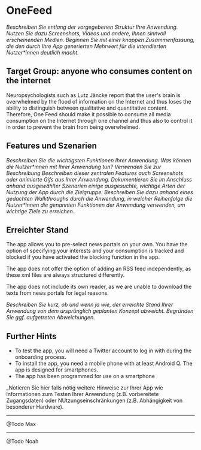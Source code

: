 # OneFeed

_Beschreiben Sie entlang der vorgegebenen Struktur Ihre Anwendung. Nutzen Sie dazu Screenshots, Videos und andere, Ihnen sinnvoll erscheinenden Medien. Beginnen Sie mit einer knappen Zusammenfassung, die den durch Ihre App generierten Mehrwert für die intendierten Nutzer\*innen deutlich macht._

## Target Group: anyone who consumes content on the internet

Neuropsychologists such as Lutz Jäncke report that the user's brain is overwhelmed by the flood of information on the Internet and thus loses the ability to distinguish between qualitative and quantitative content. Therefore, One Feed should make it possible to consume all media consumption on the Internet through one channel and thus also to control it in order to prevent the brain from being overwhelmed.

## Features und Szenarien

_Beschreiben Sie die wichtigsten Funktionen Ihrer Anwendung. Was können die Nutzer\*innen mit Ihrer Anwendung tun? Verwenden Sie zur Beschreibung Beschreiben dieser zentralen Features auch Screenshots oder animierte Gifs aus Ihrer Anwendung. Dokumentieren Sie im Anschluss anhand ausgewählter Szenarien einige ausgesuchte, wichtige Arten der Nutzung der App durch die Zielgruppe. Beschreiben Sie dazu anhand eines gedachten Walkthroughs durch die Anwendung, in welcher Reihenfolge die Nutzer\*innen die genannten Funktionen der Anwendung verwenden, um wichtige Ziele zu erreichen._

## Erreichter Stand

The app allows you to pre-select news portals on your own. You have the option of specifying your interests and your consumption is tracked and blocked if you have activated the blocking function in the app.

The app does not offer the option of adding an RSS feed independently, as these xml files are always structured differently.

The app does not include its own reader, as we are unable to download the texts from news portals for legal reasons. 


_Beschreiben Sie kurz, ob und wenn ja wie, der erreichte Stand Ihrer Anwendung von dem ursprünglich geplanten Konzept abweicht. Begründen Sie ggf. aufgetreten Abweichungen._

## Further Hints
- To test the app, you will need a Twitter account to log in with during the onboarding process. 
- To install the app, you need a mobile phone with at least Android Q. The app is designed for smartphones.
- The app has been programmed for use on a smartphone

_Notieren Sie hier falls nötig weitere Hinweise zur Ihrer App wie Informationen zum Testen Ihrer Anwendung (z.B. vorbereitete Zugangsdaten) oder NUtzungseinschränkungen (z.B. Abhängigkeit von besonderer Hardware).

---

@Todo Max

---

@Todo Noah
